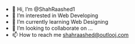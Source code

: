 - 👋 Hi, I’m @ShahRaashed1
- 👀 I’m interested in Web Developing
- 🌱 I’m currently learning Web Designing
- 💞️ I’m looking to collaborate on ...
- 📫 How to reach me shahraashed@outlooj.com

<!---
ShahRaashed1/ShahRaashed1 is a ✨ special ✨ repository because its `README.md` (this file) appears on your GitHub profile.
You can click the Preview link to take a look at your changes.
--->
